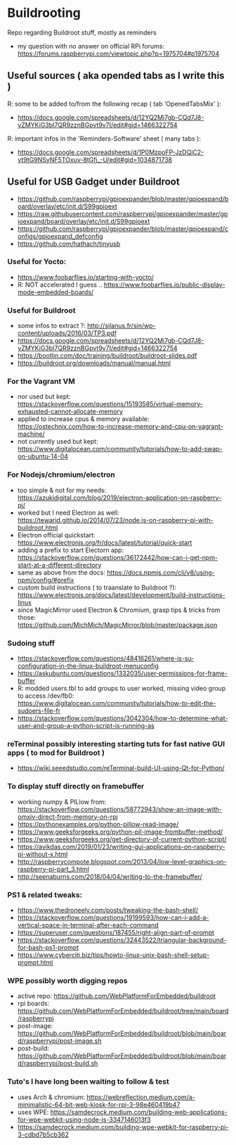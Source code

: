 # Buildrooting
Repo regarding Buildroot stuff, mostly as reminders

- my question with no answer on official RPi forums: https://forums.raspberrypi.com/viewtopic.php?p=1975704#p1975704

## Useful sources ( aka opended tabs as I write this )

R: some to be added to/from the following recap ( tab 'OpenedTabsMix' ):
- https://docs.google.com/spreadsheets/d/12YQ2Mi7gb-CQd7J8-yZMYKiG3bI7QR9zznBGpvt9v7I/edit#gid=1466322754

R: important infos in the 'Reminders-Software' sheet ( many tabs ):
- https://docs.google.com/spreadsheets/d/1P0MzpoFP-JzDQiC2-yt9tG9NSyNF5TOxuv-8tGfj_-U/edit#gid=1034871738

## Useful for USB Gadget under Buildroot
- https://github.com/raspberrypi/gpioexpander/blob/master/gpioexpand/board/overlay/etc/init.d/S99gpioext
- https://raw.githubusercontent.com/raspberrypi/gpioexpander/master/gpioexpand/board/overlay/etc/init.d/S99gpioext
- https://github.com/raspberrypi/gpioexpander/blob/master/gpioexpand/configs/gpioexpand_defconfig
- https://github.com/hathach/tinyusb

### Useful for Yocto:
- https://www.foobarflies.io/starting-with-yocto/
- R: NOT accelerated I guess .. https://www.foobarflies.io/public-display-mode-embedded-boards/

### Useful for Buildroot
- some infos to extract ?: http://silanus.fr/sin/wp-content/uploads/2016/03/TP3.pdf
- https://docs.google.com/spreadsheets/d/12YQ2Mi7gb-CQd7J8-yZMYKiG3bI7QR9zznBGpvt9v7I/edit#gid=1466322754
- https://bootlin.com/doc/training/buildroot/buildroot-slides.pdf
- https://buildroot.org/downloads/manual/manual.html

### For the Vagrant VM
- nor used but kept: https://stackoverflow.com/questions/15193585/virtual-memory-exhausted-cannot-allocate-memory
- applied to increase cpus & memory available: https://ostechnix.com/how-to-increase-memory-and-cpu-on-vagrant-machine/
- not currently used but kept: https://www.digitalocean.com/community/tutorials/how-to-add-swap-on-ubuntu-14-04

### For Nodejs/chromium/electron
- too simple & not for my needs: https://azukidigital.com/blog/2019/electron-application-on-raspberry-pi/
- worked but I need Electron as well: https://tewarid.github.io/2014/07/23/node.js-on-raspberry-pi-with-buildroot.html
- Electron official quickstart: https://www.electronjs.org/fr/docs/latest/tutorial/quick-start
- adding a prefix to start Electorn app: https://stackoverflow.com/questions/36172442/how-can-i-get-npm-start-at-a-different-directory
- same as above from the docs: https://docs.npmjs.com/cli/v8/using-npm/config/#prefix
- custom build instructions ( to traanslate to Buildroot ?): https://www.electronjs.org/docs/latest/development/build-instructions-linux
- since MagicMirror used Electron & Chromium, grasp tips & tricks from those: https://github.com/MichMich/MagicMirror/blob/master/package.json

### Sudoing stuff
- https://stackoverflow.com/questions/48416261/where-is-su-configuration-in-the-linux-buildroot-menuconfig
- https://askubuntu.com/questions/1332035/user-permissions-for-frame-buffer
- R: modded users.tbl to add groups to user worked, missing video group to access /dev/fb0: https://www.digitalocean.com/community/tutorials/how-to-edit-the-sudoers-file-fr
- https://stackoverflow.com/questions/3042304/how-to-determine-what-user-and-group-a-python-script-is-running-as

### reTerminal possibly interesting starting tuts for fast native GUI apps ( to mod for Buildroot )
- https://wiki.seeedstudio.com/reTerminal-build-UI-using-Qt-for-Python/

### To display stuff directly on framebuffer
- working numpy & PILlow from: https://stackoverflow.com/questions/58772943/show-an-image-with-omxiv-direct-from-memory-on-rpi
- https://pythonexamples.org/python-pillow-read-image/
- https://www.geeksforgeeks.org/python-pil-image-frombuffer-method/
- https://www.geeksforgeeks.org/get-directory-of-current-python-script/
- https://avikdas.com/2019/01/23/writing-gui-applications-on-raspberry-pi-without-x.html
- http://raspberrycompote.blogspot.com/2013/04/low-level-graphics-on-raspberry-pi-part_3.html
- http://seenaburns.com/2018/04/04/writing-to-the-framebuffer/

### PS1 & related tweaks:
- https://www.thedroneely.com/posts/tweaking-the-bash-shell/
- https://stackoverflow.com/questions/19199593/how-can-i-add-a-vertical-space-in-terminal-after-each-command
- https://superuser.com/questions/187455/right-align-part-of-prompt
- https://stackoverflow.com/questions/32443522/triangular-background-for-bash-ps1-prompt
- https://www.cyberciti.biz/tips/howto-linux-unix-bash-shell-setup-prompt.html

### WPE possibly worth digging repos
- active repo: https://github.com/WebPlatformForEmbedded/buildroot
- rpi boards: https://github.com/WebPlatformForEmbedded/buildroot/tree/main/board/raspberrypi
- post-image: https://github.com/WebPlatformForEmbedded/buildroot/blob/main/board/raspberrypi/post-image.sh
- post-build: https://github.com/WebPlatformForEmbedded/buildroot/blob/main/board/raspberrypi/post-build.sh

### Tuto's I have long been waiting to follow & test
- uses Arch & chromium: https://webreflection.medium.com/a-minimalistic-64-bit-web-kiosk-for-rpi-3-98e460419b47
- uses WPE: https://samdecrock.medium.com/building-web-applications-for-wpe-webkit-using-node-js-3347146013f3
- https://samdecrock.medium.com/building-wpe-webkit-for-raspberry-pi-3-cdbd7b5cb362
